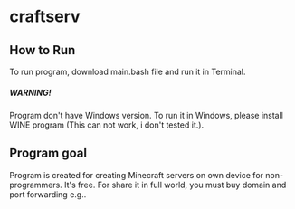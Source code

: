 # craftserv
## How to Run
To run program, download main.bash file and run it in Terminal.
##### WARNING!
Program don't have Windows version. To run it in Windows, please install WINE program (This can not work, i don't tested it.).
## Program goal
Program is created for creating Minecraft servers on own device for non-programmers. It's free. For share it in full world, you must buy domain and port forwarding e.g..
